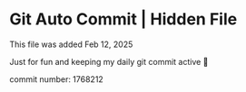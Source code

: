 # Git Auto Commit | Hidden File

This file was added Feb 12, 2025

Just for fun and keeping my daily git commit active 🤪

commit number: 1768212
